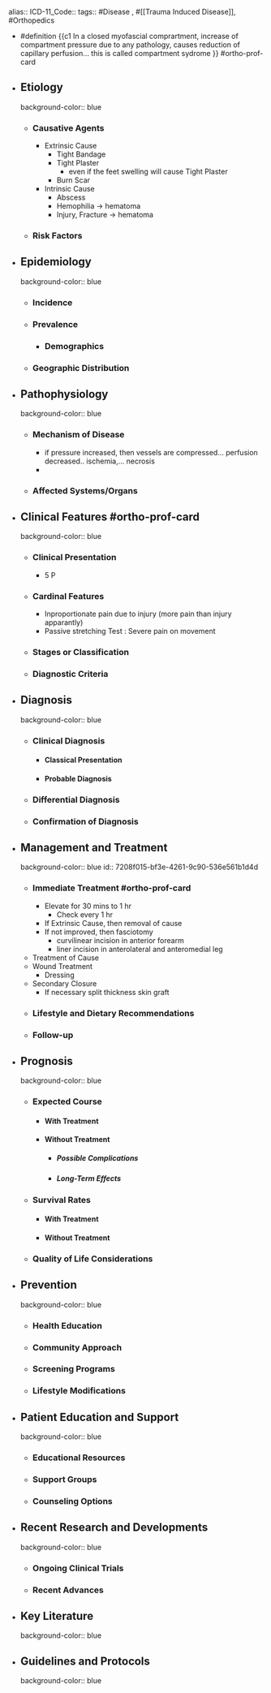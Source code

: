 alias::
ICD-11_Code::
tags:: #Disease , #[[Trauma Induced Disease]], #Orthopedics

- #definition {{c1 In a closed myofascial comprartment, increase of compartment pressure due to any pathology, causes reduction of capillary perfusion... this is called compartment sydrome }} #ortho-prof-card
- ## Etiology
  background-color:: blue
	- ### Causative Agents
		- Extrinsic Cause
			- Tight Bandage
			- Tight Plaster
				- even if the feet swelling will cause Tight Plaster
			- Burn Scar
		- Intrinsic Cause
			- Abscess
			- Hemophilia -> hematoma
			- Injury, Fracture -> hematoma
	- ### Risk Factors
- ## Epidemiology
  background-color:: blue
	- ### Incidence
	- ### Prevalence
		- ### Demographics
	- ### Geographic Distribution
- ## Pathophysiology
  background-color:: blue
	- ### Mechanism of Disease
		- if pressure increased, then vessels are compressed... perfusion decreased.. ischemia,... necrosis
		-
	- ### Affected Systems/Organs
- ## Clinical Features #ortho-prof-card
  background-color:: blue
	- ### Clinical Presentation
		- 5 P
	- ### Cardinal Features
		- Inproportionate pain due to injury (more pain than injury apparantly)
		- Passive stretching Test : Severe pain on movement
	- ### Stages or Classification
	- ### Diagnostic Criteria
- ## Diagnosis
  background-color:: blue
	- ### Clinical Diagnosis
		- #### Classical Presentation
		- #### Probable Diagnosis
	- ### Differential Diagnosis
	- ### Confirmation of Diagnosis
- ## Management and Treatment
  background-color:: blue
  id:: 7208f015-bf3e-4261-9c90-536e561b1d4d
	- ### Immediate Treatment #ortho-prof-card
		- Elevate for 30 mins to 1 hr
			- Check every 1 hr
		- If Extrinsic Cause, then removal of cause
		- If not improved, then fasciotomy
			- curvilinear incision in anterior forearm
			- liner incision in anterolateral and anteromedial leg
	- Treatment of Cause
	- Wound Treatment
		- Dressing
	- Secondary Closure
		- If necessary split thickness skin graft
	- ### Lifestyle and Dietary Recommendations
	- ### Follow-up
- ## Prognosis
  background-color:: blue
	- ### Expected Course
		- #### With Treatment
		- #### Without Treatment
			- ##### Possible Complications
			- ##### Long-Term Effects
	- ### Survival Rates
		- #### With Treatment
		- #### Without Treatment
	- ### Quality of Life Considerations
- ## Prevention
  background-color:: blue
	- ### Health Education
	- ### Community Approach
	- ### Screening Programs
	- ### Lifestyle Modifications
- ## Patient Education and Support
  background-color:: blue
	- ### Educational Resources
	- ### Support Groups
	- ### Counseling Options
- ## Recent Research and Developments
  background-color:: blue
	- ### Ongoing Clinical Trials
	- ### Recent Advances
- ## Key Literature
  background-color:: blue
- ## Guidelines and Protocols
  background-color:: blue